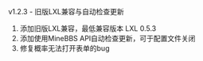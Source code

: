 v1.2.3 - 旧版LXL兼容与自动检查更新

1. 添加旧版LXL兼容，最低兼容版本 LXL 0.5.3
2. 添加使用MineBBS API自动检查更新，可于配置文件关闭
3. 修复概率无法打开表单的bug